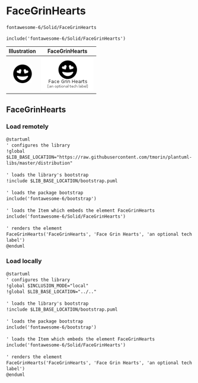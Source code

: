 # FaceGrinHearts


```text
fontawesome-6/Solid/FaceGrinHearts
```

```text
include('fontawesome-6/Solid/FaceGrinHearts')
```



| Illustration | FaceGrinHearts |
| :---: | :---: |
| ![illustration for Illustration](../../fontawesome-6/Solid/FaceGrinHearts.png) | ![illustration for FaceGrinHearts](../../fontawesome-6/Solid/FaceGrinHearts.Local.png) |




## FaceGrinHearts

### Load remotely
```plantuml
@startuml
' configures the library
!global $LIB_BASE_LOCATION="https://raw.githubusercontent.com/tmorin/plantuml-libs/master/distribution"

' loads the library's bootstrap
!include $LIB_BASE_LOCATION/bootstrap.puml

' loads the package bootstrap
include('fontawesome-6/bootstrap')

' loads the Item which embeds the element FaceGrinHearts
include('fontawesome-6/Solid/FaceGrinHearts')

' renders the element
FaceGrinHearts('FaceGrinHearts', 'Face Grin Hearts', 'an optional tech label')
@enduml
```

### Load locally
```plantuml
@startuml
' configures the library
!global $INCLUSION_MODE="local"
!global $LIB_BASE_LOCATION="../.."

' loads the library's bootstrap
!include $LIB_BASE_LOCATION/bootstrap.puml

' loads the package bootstrap
include('fontawesome-6/bootstrap')

' loads the Item which embeds the element FaceGrinHearts
include('fontawesome-6/Solid/FaceGrinHearts')

' renders the element
FaceGrinHearts('FaceGrinHearts', 'Face Grin Hearts', 'an optional tech label')
@enduml
```

